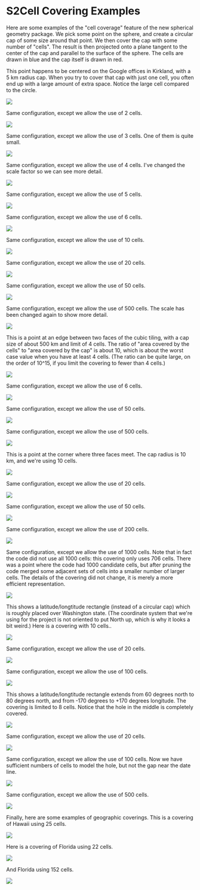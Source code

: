 # S2Cell Covering Examples

Here are some examples of the "cell coverage" feature of the new
spherical geometry package. We pick some point on the sphere, and create
a circular cap of some size around that point. We then cover the cap
with some number of "cells". The result is then projected onto a plane
tangent to the center of the cap and parallel to the surface of the
sphere. The cells are drawn in blue and the cap itself is drawn in red.

This point happens to be centered on the Google offices in Kirkland,
with a 5 km radius cap. When you try to cover that cap with just one
cell, you often end up with a large amount of extra space. Notice the
large cell compared to the circle.

![](kirkland_1.gif)

Same configuration, except we allow the use of 2 cells.

![](kirkland_2.gif)

Same configuration, except we allow the use of 3 cells. One of them is
quite small.

![](kirkland_3.gif)

Same configuration, except we allow the use of 4 cells. I've changed the
scale factor so we can see more detail.

![](kirkland_4.gif)

Same configuration, except we allow the use of 5 cells.

![](kirkland_5.gif)

Same configuration, except we allow the use of 6 cells.

![](kirkland_6.gif)

Same configuration, except we allow the use of 10 cells.

![](kirkland_10.gif)

Same configuration, except we allow the use of 20 cells.

![](kirkland_20.gif)

Same configuration, except we allow the use of 50 cells.

![](kirkland_50.gif)

Same configuration, except we allow the use of 500 cells. The scale has
been changed again to show more detail.

![](kirkland_500.gif)

This is a point at an edge between two faces of the cubic tiling, with a
cap size of about 500 km and limit of 4 cells. The ratio of "area
covered by the cells" to "area covered by the cap" is about 10, which is
about the worst case value when you have at least 4 cells. (The ratio
can be quite large, on the order of 10\^15, if you limit the covering to
fewer than 4 cells.)

![](edge_4.gif)

Same configuration, except we allow the use of 6 cells.

![](edge_6.gif)

Same configuration, except we allow the use of 50 cells.

![](edge_50.gif)

Same configuration, except we allow the use of 500 cells.

![](edge_500.gif)

This is a point at the corner where three faces meet. The cap radius is
10 km, and we're using 10 cells.

![](corner_10.gif)

Same configuration, except we allow the use of 20 cells.

![](corner_20.gif)

Same configuration, except we allow the use of 50 cells.

![](corner_50.gif)

Same configuration, except we allow the use of 200 cells.

![](corner_200.gif)

Same configuration, except we allow the use of 1000 cells. Note that in
fact the code did not use all 1000 cells: this covering only uses 706
cells. There was a point where the code had 1000 candidate cells, but
after pruning the code merged some adjacent sets of cells into a smaller
number of larger cells. The details of the covering did not change, it
is merely a more efficient representation.

![](corner_1000.gif)

This shows a latitude/longtitude rectangle (instead of a circular cap)
which is roughly placed over Washington state. (The coordinate system
that we're using for the project is not oriented to put North up, which
is why it looks a bit weird.) Here is a covering with 10 cells..

![](washington_10.gif)

Same configuration, except we allow the use of 20 cells.

![](washington_20.gif)

Same configuration, except we allow the use of 100 cells.

![](washington_100.gif)

This shows a latitude/longtitude rectangle extends from 60 degrees north
to 80 degrees north, and from -170 degrees to +170 degrees longitude.
The covering is limited to 8 cells. Notice that the hole in the middle
is completely covered.

![](polar_8.gif)

Same configuration, except we allow the use of 20 cells.

![](polar_20.gif)

Same configuration, except we allow the use of 100 cells. Now we have
sufficient numbers of cells to model the hole, but not the gap near the
date line.

![](polar_100.gif)

Same configuration, except we allow the use of 500 cells.

![](polar_500.gif)

Finally, here are some examples of geographic coverings.  This is a covering of
Hawaii using 25 cells.

![](hawaii.gif)

Here is a covering of Florida using 22 cells.

![](florida1.gif)

And Florida using 152 cells.

![](florida2.gif)
